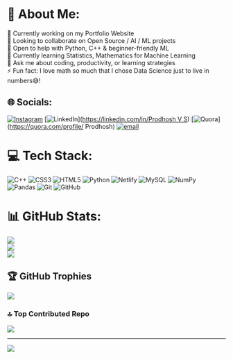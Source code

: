 # 💫 About Me:
🔭 Currently working on my Portfolio Website <br>👯 Looking to collaborate on Open Source / AI / ML projects<br>🤝 Open to help with Python, C++ & beginner-friendly ML  <br>🌱 Currently learning Statistics, Mathematics for  Machine Learning <br>💬 Ask me about coding, productivity, or learning strategies  <br>⚡ Fun fact: I love math so much that I chose Data Science just to live in numbers😅!


## 🌐 Socials:
[![Instagram](https://img.shields.io/badge/Instagram-%23E4405F.svg?logo=Instagram&logoColor=white)](https://instagram.com/itzprodhosh) [![LinkedIn](https://img.shields.io/badge/LinkedIn-%230077B5.svg?logo=linkedin&logoColor=white)]([https://linkedin.com/in/Prodhosh V S](https://www.linkedin.com/in/prodhoshvs/)) [![Quora](https://img.shields.io/badge/Quora-%23B92B27.svg?logo=Quora&logoColor=white)](https://quora.com/profile/ Prodhosh) [![email](https://img.shields.io/badge/Email-D14836?logo=gmail&logoColor=white)](mailto:prodhosh3@gmail.com) 

# 💻 Tech Stack:
![C++](https://img.shields.io/badge/c++-%2300599C.svg?style=for-the-badge&logo=c%2B%2B&logoColor=white) ![CSS3](https://img.shields.io/badge/css3-%231572B6.svg?style=for-the-badge&logo=css3&logoColor=white) ![HTML5](https://img.shields.io/badge/html5-%23E34F26.svg?style=for-the-badge&logo=html5&logoColor=white) ![Python](https://img.shields.io/badge/python-3670A0?style=for-the-badge&logo=python&logoColor=ffdd54) ![Netlify](https://img.shields.io/badge/netlify-%23000000.svg?style=for-the-badge&logo=netlify&logoColor=#00C7B7) ![MySQL](https://img.shields.io/badge/mysql-4479A1.svg?style=for-the-badge&logo=mysql&logoColor=white) ![NumPy](https://img.shields.io/badge/numpy-%23013243.svg?style=for-the-badge&logo=numpy&logoColor=white) ![Pandas](https://img.shields.io/badge/pandas-%23150458.svg?style=for-the-badge&logo=pandas&logoColor=white) ![Git](https://img.shields.io/badge/git-%23F05033.svg?style=for-the-badge&logo=git&logoColor=white) ![GitHub](https://img.shields.io/badge/github-%23121011.svg?style=for-the-badge&logo=github&logoColor=white)
# 📊 GitHub Stats:
![](https://github-readme-stats.vercel.app/api?username=PRODHOSH&theme=github_dark&hide_border=false&include_all_commits=false&count_private=true)<br/>
![](https://nirzak-streak-stats.vercel.app/?user=PRODHOSH&theme=github_dark&hide_border=false)<br/>
![](https://github-readme-stats.vercel.app/api/top-langs/?username=PRODHOSH&theme=github_dark&hide_border=false&include_all_commits=false&count_private=true&layout=compact)

## 🏆 GitHub Trophies
![](https://github-profile-trophy.vercel.app/?username=PRODHOSH&theme=radical&no-frame=false&no-bg=false&margin-w=4)

### 🔝 Top Contributed Repo
![](https://github-contributor-stats.vercel.app/api?username=PRODHOSH&limit=5&theme=dark&combine_all_yearly_contributions=true)

---
[![](https://visitcount.itsvg.in/api?id=PRODHOSH&icon=0&color=0)](https://visitcount.itsvg.in)




